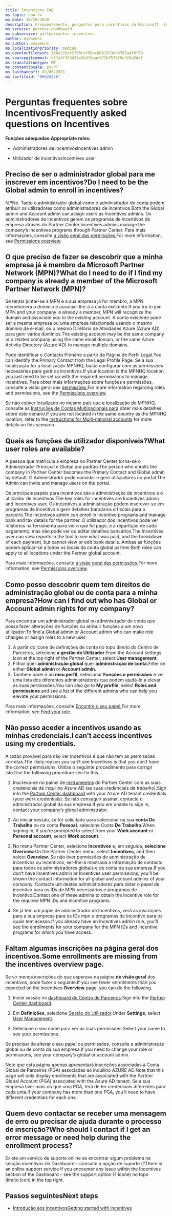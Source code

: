 ```yaml
---
title: Incentivos FAQ
ms.topic: how-to
ms.date: 10/29/2020
description: Frequentemente, perguntas para incentivos da Microsoft. Este artigo inclui perguntas sobre as funções dos utilizadores, como se inscrever ou o que fazer sobre mensagens de erro.
ms.service: partner-dashboard
ms.subservice: partnercenter-incentives
author: mseamons
ms.author: mseamons
ms.localizationpriority: medium
ms.openlocfilehash: 166e120af2f00cef50ec0681913dd3787a4f9f39
ms.sourcegitcommit: d37a3f353426e52dfbbac577b7576f9c3f6d2ddf
ms.translationtype: MT
ms.contentlocale: pt-PT
ms.lasthandoff: 02/06/2021
ms.locfileid: "99624226"
---
```

# <a name="frequently-asked-questions-on-incentives"></a><span data-ttu-id="6906b-104">Perguntas frequentes sobre Incentivos</span><span class="sxs-lookup"><span data-stu-id="6906b-104">Frequently asked questions on Incentives</span></span>

<span data-ttu-id="6906b-105">**Funções adequadas:**</span><span class="sxs-lookup"><span data-stu-id="6906b-105">**Appropriate roles:**</span></span>

- <span data-ttu-id="6906b-106">Administradores de incentivos</span><span class="sxs-lookup"><span data-stu-id="6906b-106">Incentives admin</span></span>

- <span data-ttu-id="6906b-107">Utilizador de incentivos</span><span class="sxs-lookup"><span data-stu-id="6906b-107">Incentives user</span></span>

## <a name="do-i-need-to-be-the-global-admin-to-enroll-in-incentives"></a><span data-ttu-id="6906b-108">Preciso de ser o administrador global para me inscrever em incentivos?</span><span class="sxs-lookup"><span data-stu-id="6906b-108">Do I need to be the Global admin to enroll in incentives?</span></span>

<span data-ttu-id="6906b-109">N.º</span><span class="sxs-lookup"><span data-stu-id="6906b-109">No.</span></span> <span data-ttu-id="6906b-110">Tanto o administrador global como o administrador de conta podem atribuir os utilizadores como administradores de incentivos.</span><span class="sxs-lookup"><span data-stu-id="6906b-110">Both the Global admin and Account admin can assign users as Incentives admins.</span></span> <span data-ttu-id="6906b-111">Os administradores de incentivos gerem os programas de incentivos da empresa através do Partner Center.</span><span class="sxs-lookup"><span data-stu-id="6906b-111">Incentives admins manage the company’s incentives programs through Partner Center.</span></span> <span data-ttu-id="6906b-112">Para mais informações, consulte [a visão geral das permissões.](permissions-overview.md)</span><span class="sxs-lookup"><span data-stu-id="6906b-112">For more information, see [Permissions overview](permissions-overview.md).</span></span>

## <a name="what-do-i-need-to-do-if-i-find-my-company-is-already-a-member-of-the-microsoft-partner-network-mpn"></a><span data-ttu-id="6906b-113">O que preciso de fazer se descobrir que a minha empresa já é membro da Microsoft Partner Network (MPN)?</span><span class="sxs-lookup"><span data-stu-id="6906b-113">What do I need to do if I find my company is already a member of the Microsoft Partner Network (MPN)?</span></span>

<span data-ttu-id="6906b-114">Se tentar juntar-se à MPN e a sua empresa já for membro, a MPN reconhecerá o domínio e associar-lhe-á a conta existente.</span><span class="sxs-lookup"><span data-stu-id="6906b-114">If you try to join MPN and your company is already a member, MPN will recognize the domain and associate you to the existing account.</span></span> <span data-ttu-id="6906b-115">A conta existente pode ser a mesma empresa ou uma empresa relacionada usando o mesmo domínio de e-mail, ou o mesmo Diretório de Atividades Azure (Azure AD) para gerir vários domínios.</span><span class="sxs-lookup"><span data-stu-id="6906b-115">The existing account may be the same company or a related company using the same email domain, or the same Azure Activity Directory (Azure AD) to manage multiple domains.</span></span>

<span data-ttu-id="6906b-116">Pode identificar o Contacto Primário a partir da Página de Perfil Legal.</span><span class="sxs-lookup"><span data-stu-id="6906b-116">You can identify the Primary Contact from the Legal Profile Page.</span></span> <span data-ttu-id="6906b-117">Se a sua localização for a localização MPNHQ, basta configurar com as permissões necessárias para gerir os incentivos.</span><span class="sxs-lookup"><span data-stu-id="6906b-117">If your location is the MPNHQ location, you just need to be set up with the required permissions to manage incentives.</span></span> <span data-ttu-id="6906b-118">Para obter mais informações sobre funções e permissões, consulte a visão geral das [permissões.](permissions-overview.md)</span><span class="sxs-lookup"><span data-stu-id="6906b-118">For more information regarding roles and permissions, see the [Permissions overview](permissions-overview.md).</span></span>

<span data-ttu-id="6906b-119">Se não estiver localizado no mesmo país que a localização do MPNHQ, consulte as [Instruções de Contas Multinacionais para](https://support.microsoft.com/help/4515619/special-considerations-for-multi-national-partners-joining-the-microso) obter mais detalhes sobre este cenário.</span><span class="sxs-lookup"><span data-stu-id="6906b-119">If you are not located in the same country as the MPNHQ location, refer to the [Instructions for Multi-national accounts](https://support.microsoft.com/help/4515619/special-considerations-for-multi-national-partners-joining-the-microso) for more details on this scenario.</span></span>

## <a name="what-user-roles-are-available"></a><span data-ttu-id="6906b-120">Quais as funções de utilizador disponíveis?</span><span class="sxs-lookup"><span data-stu-id="6906b-120">What user roles are available?</span></span>

<span data-ttu-id="6906b-121">A pessoa que matricula a empresa no Partner Center torna-se o Administrador Principal e Global por padrão.</span><span class="sxs-lookup"><span data-stu-id="6906b-121">The person who enrolls the company in Partner Center becomes the Primary Contact and Global admin by default.</span></span> <span data-ttu-id="6906b-122">O Administrador pode convidar e gerir utilizadores no portal.</span><span class="sxs-lookup"><span data-stu-id="6906b-122">The Admin can invite and manage users on the portal.</span></span>

<span data-ttu-id="6906b-123">Os principais papéis para incentivos são a administração de incentivos e o utilizador de incentivos.</span><span class="sxs-lookup"><span data-stu-id="6906b-123">The key roles for incentives are Incentives admin and Incentives user.</span></span> <span data-ttu-id="6906b-124">Os incentivos a administração podem inscrever-se em programas de incentivo e gerir detalhes bancários e fiscais para o parceiro.</span><span class="sxs-lookup"><span data-stu-id="6906b-124">The Incentives admin can enroll in incentive programs and manage bank and tax details for the partner.</span></span> <span data-ttu-id="6906b-125">O utilizador dos Incentivos pode ver relatórios na ferramenta para ver o que foi pago, e a repartição de cada pagamento, mas não pode ver ou editar detalhes bancários.</span><span class="sxs-lookup"><span data-stu-id="6906b-125">The Incentives user can view reports in the tool to see what was paid, and the breakdown of each payment, but cannot view or edit bank details.</span></span> <span data-ttu-id="6906b-126">Ambas as funções podem aplicar-se a todos os locais da conta global partner.</span><span class="sxs-lookup"><span data-stu-id="6906b-126">Both roles can apply to all locations under the Partner global account.</span></span>

<span data-ttu-id="6906b-127">Para mais informações, consulte [a visão geral das permissões.](permissions-overview.md)</span><span class="sxs-lookup"><span data-stu-id="6906b-127">For more information, see [Permissions overview](permissions-overview.md).</span></span>

## <a name="how-can-i-find-out-who-has-global-or-account-admin-rights-for-my-company"></a><span data-ttu-id="6906b-128">Como posso descobrir quem tem direitos de administração global ou de conta para a minha empresa?</span><span class="sxs-lookup"><span data-stu-id="6906b-128">How can I find out who has Global or Account admin rights for my company?</span></span>

<span data-ttu-id="6906b-129">Para encontrar um administrador global ou administrador de conta que possa fazer alterações de funções ou atribuir funções a um novo utilizador:</span><span class="sxs-lookup"><span data-stu-id="6906b-129">To find a Global admin or Account admin who can make role changes or assign roles to a new user:</span></span>

1. <span data-ttu-id="6906b-130">A partir do ícone de definições de conta no topo direito do Centro de Parceiros, selecione **a gestão do Utilizador**.</span><span class="sxs-lookup"><span data-stu-id="6906b-130">From the Account settings icon at the top right of the Partner Center, select **User management**.</span></span>
2. <span data-ttu-id="6906b-131">Filtrar quer **administração global** quer **administração de conta.**</span><span class="sxs-lookup"><span data-stu-id="6906b-131">Filter on either **Global admin** or **Account admin**.</span></span>
3. <span data-ttu-id="6906b-132">Também pode ir ao **meu perfil,** selecionar **Funções e permissões** e ver uma lista dos diferentes administradores que podem ajudá-lo a elevar as suas permissões.</span><span class="sxs-lookup"><span data-stu-id="6906b-132">You can also go to **My profile**, select **Roles and permissions** and see a list of the different admins who can help you elevate your permissions.</span></span>
 
<span data-ttu-id="6906b-133">Para mais informações, consulte [Encontre o seu papel.](find-your-role.md)</span><span class="sxs-lookup"><span data-stu-id="6906b-133">For more information, see [Find your role](find-your-role.md).</span></span>  

## <a name="i-cant-access-incentives-using-my-credentials"></a><span data-ttu-id="6906b-134">Não posso aceder a incentivos usando as minhas credenciais.</span><span class="sxs-lookup"><span data-stu-id="6906b-134">I can’t access incentives using my credentials.</span></span>

<span data-ttu-id="6906b-135">A razão provável para não ver incentivos é que não tem as permissões corretas.</span><span class="sxs-lookup"><span data-stu-id="6906b-135">The likely reason you can’t see Incentives is that you don’t have the correct permissions.</span></span> <span data-ttu-id="6906b-136">Utilize o seguinte procedimento para corrigir isto.</span><span class="sxs-lookup"><span data-stu-id="6906b-136">Use the following procedure see fix this.</span></span>

1. <span data-ttu-id="6906b-137">Inscreva-se no painel de [instrumentos](https://partner.microsoft.com/dashboard/) do Partner Center com as suas credenciais de inquilino Azure AD (as suas credenciais de trabalho).</span><span class="sxs-lookup"><span data-stu-id="6906b-137">Sign into the [Partner Center dashboard](https://partner.microsoft.com/dashboard/) with your Azure AD tenant credentials (your work credentials).</span></span> <span data-ttu-id="6906b-138">Se não conseguir assinar, contacte o administrador global da sua empresa.</span><span class="sxs-lookup"><span data-stu-id="6906b-138">If you are unable to  sign in, contact your company’s global administrator.</span></span>

2. <span data-ttu-id="6906b-139">Ao iniciar sessão, se for solicitado para selecionar na sua **conta De Trabalho** ou na conta **Pessoal**, selecione Conta **De Trabalho**.</span><span class="sxs-lookup"><span data-stu-id="6906b-139">When signing in, if you’re prompted to select from your **Work account** or **Personal account**, select **Work account**.</span></span>

3. <span data-ttu-id="6906b-140">No menu Partner Center, selecione **Incentivos** e, em seguida, **selecione Overview**.</span><span class="sxs-lookup"><span data-stu-id="6906b-140">On the Partner Center menu, select **Incentives**, and then select **Overview**.</span></span> <span data-ttu-id="6906b-141">Se não tiver permissões de administração de incentivos ou incentivos, ser-lhe-á mostrada a informação de contacto para todos os administradores globais e de conta da sua empresa.</span><span class="sxs-lookup"><span data-stu-id="6906b-141">If you don’t have Incentives admin or Incentives user permissions,  you’ll be shown the contact information for all global and account admins of your company.</span></span> <span data-ttu-id="6906b-142">Contacte um destes administradores para obter o papel de incentivo para os IDs de MPN necessários e programas de incentivo.</span><span class="sxs-lookup"><span data-stu-id="6906b-142">Contact one of these admins to obtain the incentive role for the required MPN IDs and incentive programs.</span></span>

4. <span data-ttu-id="6906b-143">Se já tem um papel de administrador de Incentivos, verá as inscrições para a sua empresa para os IDs mpn e programas de incentivo para os quais tem acesso.</span><span class="sxs-lookup"><span data-stu-id="6906b-143">If you already have an Incentives admin role, you’ll see the enrollments for your company for the MPN IDs and incentive programs for which you have access.</span></span>

## <a name="some-enrollments-are-missing-from-the-incentives-overview-page"></a><span data-ttu-id="6906b-144">Faltam algumas inscrições na página geral dos incentivos.</span><span class="sxs-lookup"><span data-stu-id="6906b-144">Some enrollments are missing from the incentives overview page.</span></span>

<span data-ttu-id="6906b-145">Se vir menos inscrições do que esperava na página **de visão geral** dos incentivos, pode fazer o seguinte.</span><span class="sxs-lookup"><span data-stu-id="6906b-145">If you see fewer enrollments than you expected on the incentives **Overview** page, you can do the following.</span></span>

1. <span data-ttu-id="6906b-146">Inicie sessão no [dashboard do Centro de Parceiros](https://partner.microsoft.com/dashboard/).</span><span class="sxs-lookup"><span data-stu-id="6906b-146">Sign into the [Partner Center dashboard](https://partner.microsoft.com/dashboard/).</span></span>

2. <span data-ttu-id="6906b-147">Em **Definições**, selecione [Gestão do Utilizador](https://partner.microsoft.com/pcv/users).</span><span class="sxs-lookup"><span data-stu-id="6906b-147">Under **Settings**, select [User Management](https://partner.microsoft.com/pcv/users).</span></span>

3. <span data-ttu-id="6906b-148">Selecione o seu nome para ver as suas permissões.</span><span class="sxs-lookup"><span data-stu-id="6906b-148">Select your name to see your permissions.</span></span>

<span data-ttu-id="6906b-149">Se precisar de alterar o seu papel ou permissões, consulte a administração global ou de conta da sua empresa.</span><span class="sxs-lookup"><span data-stu-id="6906b-149">If you need to change your role or permissions, see your company’s global or account admin.</span></span>

<span data-ttu-id="6906b-150">Note que esta página apenas apresentará inscrições associadas à Conta Global de Parceiros (PGA) associadas ao inquilino AZURE AD.</span><span class="sxs-lookup"><span data-stu-id="6906b-150">Note that this page will only display enrollments that are associated with the Partner Global Account (PGA) associated with the Azure AD tenant.</span></span> <span data-ttu-id="6906b-151">Se a sua empresa tiver mais do que uma PGA, terá de ter credenciais diferentes para cada uma.</span><span class="sxs-lookup"><span data-stu-id="6906b-151">If your company has more than one PGA, you’ll need to have different credentials for each one.</span></span>

## <a name="who-should-i-contact-if-i-get-an-error-message-or-need-help-during-the-enrollment-process"></a><span data-ttu-id="6906b-152">Quem devo contactar se receber uma mensagem de erro ou precisar de ajuda durante o processo de inscrição?</span><span class="sxs-lookup"><span data-stu-id="6906b-152">Who should I contact if I get an error message or need help during the enrollment process?</span></span>

<span data-ttu-id="6906b-153">Existe um serviço de suporte online se encontrar algum problema na secção incentivos do Dashboard – consulte a opção de suporte (?</span><span class="sxs-lookup"><span data-stu-id="6906b-153">There is an online support service if you encounter any issue within the Incentives section of the Dashboard – see the support option (?</span></span> <span data-ttu-id="6906b-154">Ícone) no topo direito.</span><span class="sxs-lookup"><span data-stu-id="6906b-154">Icon) in the top right.</span></span>

## <a name="next-steps"></a><span data-ttu-id="6906b-155">Passos seguintes</span><span class="sxs-lookup"><span data-stu-id="6906b-155">Next steps</span></span>

- [<span data-ttu-id="6906b-156">Introdução aos incentivos</span><span class="sxs-lookup"><span data-stu-id="6906b-156">Getting started with incentives</span></span>](incentives-get-started-intro.md)
